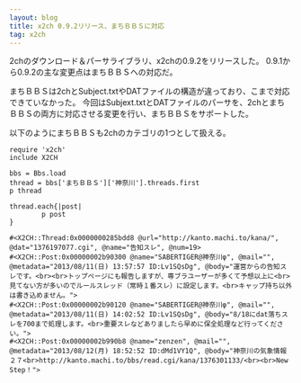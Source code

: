 ```yaml
---
layout: blog
title: x2ch 0.9.2リリース、まちＢＢＳに対応
tag: x2ch
---
```




2chのダウンロード＆パーサライブラリ、x2chの0.9.2をリリースした。
0.9.1から0.9.2の主な変更点はまちＢＢＳへの対応だ。

まちＢＢＳは2chとSubject.txtやDATファイルの構造が違っており、こまで対応できていなかった。
今回はSubjext.txtとDATファイルのパーサを、2chとまちＢＢＳの両方に対応させる変更を行い、まちＢＢＳをサポートした。

以下のようにまちＢＢＳも2chのカテゴリの1つとして扱える。

~~~~
require 'x2ch'
include X2CH

bbs = Bbs.load
thread = bbs['まちＢＢＳ']['神奈川'].threads.first
p thread

thread.each{|post|
        p post
}
~~~~

~~~~
#<X2CH::Thread:0x0000000285bdd8 @url="http://kanto.machi.to/kana/", @dat="1376197077.cgi", @name="告知スレ", @num=19>
#<X2CH::Post:0x00000002b90300 @name="SABERTIGER@神奈川φ", @mail="", @metadata="2013/08/11(日) 13:57:57 ID:Lv1SQsDg", @body="運営からの告知スレです。<br><br>トップページにも報告しますが、専ブラユーザーが多くて予想以上に<br>見てない方が多いのでルールスレッド（常時１番スレ）に設定します。<br>キャップ持ち以外は書き込めません。">
#<X2CH::Post:0x00000002b90120 @name="SABERTIGER@神奈川φ", @mail="", @metadata="2013/08/11(日) 14:02:52 ID:Lv1SQsDg", @body="8/18にdat落ちスレを700まで処理します。<br>重要スレなどありましたら早めに保全処理など行ってください。">
#<X2CH::Post:0x00000002b990b8 @name="zenzen", @mail="", @metadata="2013/08/12(月) 18:52:52 ID:dMd1VY1Q", @body="神奈川の気象情報２７<br>http://kanto.machi.to/bbs/read.cgi/kana/1376301133/<br><br>New Step！">
~~~~
